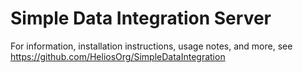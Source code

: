 # Simple Data Integration Server

For information, installation instructions, usage notes, and more, see https://github.com/HeliosOrg/SimpleDataIntegration

